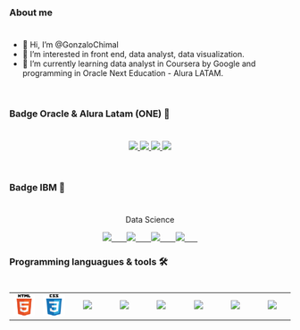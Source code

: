 ###  About me
#

- 👋 Hi, I’m @GonzaloChimal
- 👀 I’m interested in front end, data analyst, data visualization.
- 🌱 I’m currently learning data analyst in Coursera by Google and programming in Oracle Next Education - Alura LATAM.

<!---
GonzaloChimal/GonzaloChimal is a ✨ special ✨ repository because its `README.md` (this file) appears on your GitHub profile.
You can click the Preview link to take a look at your changes.
--->
<br>

###  Badge Oracle & Alura Latam (ONE) 🥇
#
<p align="center">
  <a href="https://gonzalochimal.github.io/Challenge01-Encriptador/">
    <img  width="150"  src="https://user-images.githubusercontent.com/89808639/172972842-0bf8d44c-eb7c-47c6-81e8-9d5460d57d1a.png">
  </a>
  <a href="https://gonzalochimal.github.io/Challenge02-ahorcado/"> 
    <img  width="150" src="https://user-images.githubusercontent.com/89808639/172972855-67c89cc5-4c62-4187-a838-78a33c676208.png">
  </a>
  <a href="https://gonzalochimal.github.io/Challenge-03-MiPortafolio/">
    <img  width="150" src="https://user-images.githubusercontent.com/89808639/175804421-0cee4c26-662f-4cf7-862d-458cd647362d.png">
  </a>
  <a href="https://ecommerce-gonzalo-duran-chimal.netlify.app">
    <img  width="150" src="https://user-images.githubusercontent.com/27865066/178053263-aaa27e21-04fe-4d18-b31b-d109065dca84.png">
  </a>
</p>
<br>

###  Badge IBM 🥇
#
<p align="center" font-size=medium>Data Science</p>
<p align="center">
  <a href="https://www.credly.com/badges/c6b6d0f4-25a0-424c-b9a0-7e261b36ac82/public_url"> 
    <img  width="120" src="https://user-images.githubusercontent.com/27865066/178058217-6608bf24-4741-48b7-83b7-e482e30e28a8.png">&nbsp&nbsp&nbsp&nbsp&nbsp&nbsp
  </a>
  <a href="https://www.credly.com/badges/9c4d2ce0-886e-4b61-b541-3bc757c98784/public_url">
    <img  width="120"  src="https://user-images.githubusercontent.com/27865066/178056615-15973c43-95be-4a87-90b1-a81828951e2d.png">&nbsp&nbsp&nbsp&nbsp&nbsp&nbsp
  </a>  
  <a href="https://www.credly.com/badges/fc7771f8-cb6e-40c3-a6ca-11762567cd00/public_url">
    <img  width="120" src="https://user-images.githubusercontent.com/27865066/178056730-3e0b0b9d-9a1d-45ca-a771-81bcae012354.png">&nbsp&nbsp&nbsp&nbsp&nbsp&nbsp
  </a>
  <a href="https://www.credly.com/badges/c92b5f9e-0187-4777-9e57-3bb23039ad67/public_url">
    <img  width="120" src="https://user-images.githubusercontent.com/27865066/178056795-73b75be2-6aba-491c-af26-4f96511172f2.png">&nbsp&nbsp&nbsp&nbsp&nbsp&nbsp
  </a>
</p>

###  Programming languagues & tools 🛠
#
<table width="100" align="center">
<tr></tr>

<tr>
    <td align='center' width="190">
        <img src="https://raw.githubusercontent.com/devicons/devicon/master/icons/html5/html5-original-wordmark.svg" width="60">
    </td>
    <td align='center' width="190" >
        <img src="https://raw.githubusercontent.com/devicons/devicon/0d6c64dbbf311879f7d563bfc3ccf559f9ed111c/icons/css3/css3-original-wordmark.svg" width="60">
    </td>
    <td align='center' width="190">
        <img src="https://github.com/abranhe/programming-languages-logos/blob/master/src/javascript/javascript.svg" width="60">
    </td>
    <td align='center' width="190">
        <img src="https://raw.githubusercontent.com/abranhe/programming-languages-logos/master/src/java/java.svg" width="60">
    </td>
    <td align='center' width="190">
        <img src="https://www.vectorlogo.zone/logos/git-scm/git-scm-icon.svg" width="60">
    </td>
    <td align='center' width="190">
        <img src="https://www.vectorlogo.zone/logos/github/github-icon.svg" width="60">
    </td>
    <td align='center' width="190">
        <img src="https://github.com/bestofjs/bestofjs-webui/blob/master/public/logos/vscode.svg" width="60">
    </td>   
    <td align='center' width="190" >
       <img src="https://www.insisoc.org/wp-content/uploads/2019/05/Logo-cuadrado-con-letra-Power-BI.png" width="60">
    </td>
</tr>

</table>
